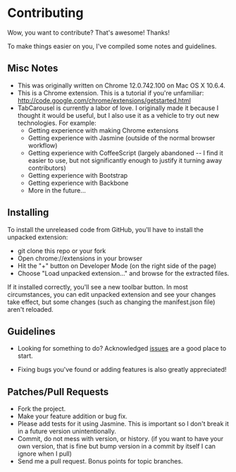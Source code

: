 Contributing
============

Wow, you want to contribute?  That's awesome!  Thanks!

To make things easier on you, I've compiled some notes and guidelines.

Misc Notes
----------

* This was originally written on Chrome 12.0.742.100 on Mac OS X 10.6.4.
* This is a Chrome extension.  This is a tutorial if you're unfamiliar:  http://code.google.com/chrome/extensions/getstarted.html
* TabCarousel is currently a labor of love.  I originally made it because I thought it would be useful, but I also use it as a vehicle to try out new technologies.  For example:
    * Getting experience with making Chrome extensions
    * Getting experience with Jasmine (outside of the normal browser workflow)
    * Getting experience with CoffeeScript (largely abandoned -- I find it easier to use, but not significantly enough to justify it turning away contributors)
    * Getting experience with Bootstrap
    * Getting experience with Backbone
    * More in the future...

Installing
----------

To install the unreleased code from GitHub, you'll have to install the unpacked extension:

* git clone this repo or your fork
* Open chrome://extensions in your browser
* Hit the "+" button on Developer Mode (on the right side of the page)
* Choose "Load unpacked extension..." and browse for the extracted files.

If it installed correctly, you'll see a new toolbar button.  In most circumstances, you can edit unpacked extension and see your changes take effect, but some changes (such as changing the manifest.json file) aren't reloaded.

Guidelines
----------

* Looking for something to do?  Acknowledged [issues][iss] are a good place to start.
* Fixing bugs you've found or adding features is also greatly appreciated!

  [iss]: https://github.com/benjaminoakes/TabCarousel/issues

Patches/Pull Requests
---------------------
 
* Fork the project.
* Make your feature addition or bug fix.
* Please add tests for it using Jasmine. This is important so I don't break it in a future version unintentionally.
* Commit, do not mess with version, or history.  (if you want to have your own version, that is fine but bump version in a commit by itself I can ignore when I pull)
* Send me a pull request. Bonus points for topic branches.
